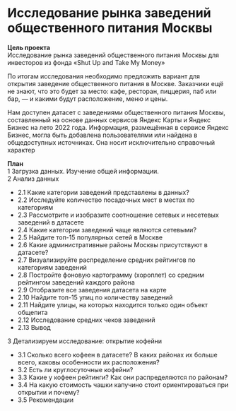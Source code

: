 # Исследование рынка заведений общественного питания Москвы 
**Цель проекта**   
Исследование рынка заведений общественного питания Москвы для инвесторов из фонда «Shut Up and Take My Money»  

По итогам исследования необходимо предложить вариант для открытия заведение общественного питания в Москве. Заказчики ещё не знают, что это будет за место: кафе, ресторан, пиццерия, паб или бар, — и какими будут расположение, меню и цены.  

Нам доступен датасет с заведениями общественного питания Москвы, составленный на основе данных сервисов Яндекс Карты и Яндекс Бизнес на лето 2022 года. Информация, размещённая в сервисе Яндекс Бизнес, могла быть добавлена пользователями или найдена в общедоступных источниках. Она носит исключительно справочный характер

**План**  
1	 Загрузка данных. Изучение общей информации.  
2  Анализ данных  
-  2.1  Какие категории заведений представлены в данных?  
-  2.2  Исследуйте количество посадочных мест в местах по категориям  
-  2.3  Рассмотрите и изобразите соотношение сетевых и несетевых заведений в датасете
-  2.4  Какие категории заведений чаще являются сетевыми?
-  2.5  Найдите топ-15 популярных сетей в Москве
-  2.6  Какие административные районы Москвы присутствуют в датасете?
-  2.7  Визуализируйте распределение средних рейтингов по категориям заведений
-  2.8  Постройте фоновую картограмму (хороплет) со средним рейтингом заведений каждого района
-  2.9  Отобразите все заведения датасета на карте
-  2.10  Найдите топ-15 улиц по количеству заведений
-  2.11  Найдите улицы, на которых находится только один объект общепита
-  2.12  Исследование средних чеков заведений
-  2.13  Вывод   

3   Детализируем исследование: открытие кофейни   
-  3.1  Сколько всего кофеен в датасете? В каких районах их больше всего, каковы особенности их расположения?
-  3.2  Есть ли круглосуточные кофейни?
-  3.3  Какие у кофеен рейтинги? Как они распределяются по районам?
-  3.4  На какую стоимость чашки капучино стоит ориентироваться при открытии и почему?
-  3.5  Рекомендации

